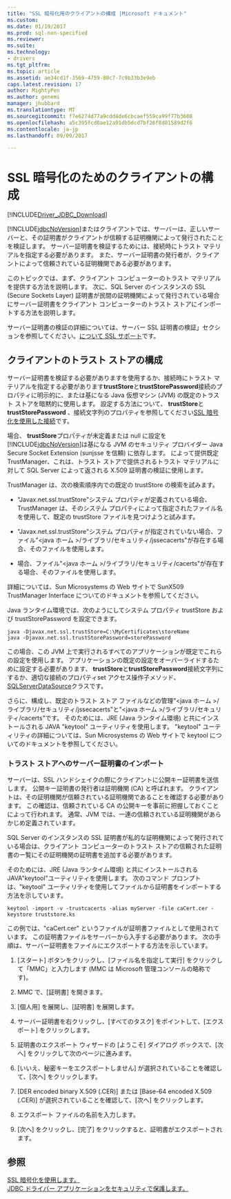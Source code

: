 ```yaml
---
title: "SSL 暗号化用のクライアントの構成 |Microsoft ドキュメント"
ms.custom: 
ms.date: 01/19/2017
ms.prod: sql-non-specified
ms.reviewer: 
ms.suite: 
ms.technology:
- drivers
ms.tgt_pltfrm: 
ms.topic: article
ms.assetid: ae34cd1f-3569-4759-80c7-7c9b33b3e9eb
caps.latest.revision: 17
author: MightyPen
ms.author: genemi
manager: jhubbard
ms.translationtype: MT
ms.sourcegitcommit: f7e6274d77a9cdd4de6cbcaef559ca99f77b3608
ms.openlocfilehash: a5c395fcd8ae12a91db5dcd7bf26f8d81589d2f6
ms.contentlocale: ja-jp
ms.lasthandoff: 09/09/2017

---
```

# <a name="configuring-the-client-for-ssl-encryption"></a>SSL 暗号化のためのクライアントの構成
[!INCLUDE[Driver_JDBC_Download](../../includes/driver_jdbc_download.md)]

  [!INCLUDE[jdbcNoVersion](../../includes/jdbcnoversion_md.md)]またはクライアントでは、サーバーは、正しいサーバーと、その証明書がクライアントが信頼する証明機関によって発行されたことを検証します。 サーバー証明書を検証するためには、接続時にトラスト マテリアルを指定する必要があります。 また、サーバー証明書の発行者が、クライアントによって信頼されている証明機関である必要があります。  
  
 このトピックでは、まず、クライアント コンピューターのトラスト マテリアルを提供する方法を説明します。 次に、SQL Server のインスタンスの SSL (Secure Sockets Layer) 証明書が民間の証明機関によって発行されている場合にサーバー証明書をクライアント コンピューターのトラスト ストアにインポートする方法を説明します。  
  
 サーバー証明書の検証の詳細については、サーバー SSL 証明書の検証」セクションを参照してください。[について SSL サポート](../../connect/jdbc/understanding-ssl-support.md)です。  
  
## <a name="configuring-the-client-trust-store"></a>クライアントのトラスト ストアの構成  
 サーバー証明書を検証する必要がありますを使用するか、接続時にトラスト マテリアルを指定する必要があります**trustStore**と**trustStorePassword**接続のプロパティに明示的に、または基になる Java 仮想マシン (JVM) の既定のトラスト ストアを暗黙的に使用します。 設定する方法について、 **trustStore**と**trustStorePassword** 、接続文字列のプロパティを参照してください[SSL 暗号化を使用した接続](../../connect/jdbc/connecting-with-ssl-encryption.md)です。  
  
 場合、 **trustStore**プロパティが未定義または null に設定を[!INCLUDE[jdbcNoVersion](../../includes/jdbcnoversion_md.md)]は基になる JVM のセキュリティ プロバイダー Java Secure Socket Extension (sunjsse を信頼) に依存します。 によって提供既定 TrustManager、これは、トラスト ストアで提供されるトラスト マテリアルに対して SQL Server によって返される X.509 証明書の検証に使用します。  
  
 TrustManager は、次の検索順序内での既定の trustStore の検索を試みます。  
  
-   "Javax.net.ssl.trustStore"システム プロパティが定義されている場合、TrustManager は、そのシステム プロパティによって指定されたファイル名を使用して、既定の trustStore ファイルを見つけようと試みます。  
  
-   "Javax.net.ssl.trustStore"システム プロパティが指定されていない場合、ファイル"\<java ホーム >/ライブラリ/セキュリティ/jssecacerts"が存在する場合、そのファイルを使用します。  
  
-   場合、ファイル"\<java ホーム >/ライブラリ/セキュリティ/cacerts"が存在する場合、そのファイルを使用します。  
  
 詳細については、Sun Microsystems の Web サイトで SunX509 TrustManager Interface についてのドキュメントを参照してください。  
  
 Java ランタイム環境では、次のようにしてシステム プロパティ trustStore および trustStorePassword を設定できます。  
  
```  
java -Djavax.net.ssl.trustStore=C:\MyCertificates\storeName  
java -Djavax.net.ssl.trustStorePassword=storePassword  
```  
  
 この場合、この JVM 上で実行されるすべてのアプリケーションが既定でこれらの設定を使用します。 アプリケーションの既定の設定をオーバーライドするために設定する必要があります、 **trustStore**と**trustStorePassword**接続文字列にするか、適切な接続のプロパティset アクセス操作子メソッド、 [SQLServerDataSource](../../connect/jdbc/reference/sqlserverdatasource-class.md)クラスです。  
  
 さらに、構成し、既定のトラスト ストア ファイルなどの管理"\<java ホーム >/ライブラリ/セキュリティ/jssecacerts"と"\<java ホーム >/ライブラリ/セキュリティ/cacerts"です。 そのためには、JRE (Java ランタイム環境) と共にインストールされる JAVA "keytool" ユーティリティを使用します。 "keytool" ユーティリティの詳細については、Sun Microsystems の Web サイトで keytool についてのドキュメントを参照してください。  
  
### <a name="importing-the-server-certificate-to-trust-store"></a>トラスト ストアへのサーバー証明書のインポート  
 サーバーは、SSL ハンドシェイクの際にクライアントに公開キー証明書を送信します。 公開キー証明書の発行者は証明機関 (CA) と呼ばれます。 クライアントは、その証明機関が信頼されている証明機関であることを確認する必要があります。 この確認は、信頼されている CA の公開キーを事前に把握しておくことによって行われます。 通常、JVM では、一連の信頼されている証明機関があらかじめ定義されています。  
  
 SQL Server のインスタンスの SSL 証明書が私的な証明機関によって発行されている場合は、クライアント コンピューターのトラスト ストアの信頼された証明書の一覧にその証明機関の証明書を追加する必要があります。  
  
 そのためには、JRE (Java ランタイム環境) と共にインストールされる JAVA"keytool"ユーティリティを使用します。 次のコマンド プロンプトは、"keytool" ユーティリティを使用してファイルから証明書をインポートする方法を示しています。  
  
```  
keytool -import -v -trustcacerts -alias myServer -file caCert.cer -keystore truststore.ks  
```  
  
 この例では、"caCert.cer" というファイルが証明書ファイルとして使用されています。 この証明書ファイルをサーバーから入手する必要があります。 次の手順は、サーバー証明書をファイルにエクスポートする方法を示しています。  
  
1.  [スタート] ボタンをクリックし、[ファイル名を指定して実行] をクリックして「MMC」と入力します  (MMC は Microsoft 管理コンソールの略称です)。  
  
2.  MMC で、[証明書] を開きます。  
  
3.  [個人用] を展開し、[証明書] を展開します。  
  
4.  サーバー証明書を右クリックし、[すべてのタスク] をポイントして、[エクスポート] をクリックします。  
  
5.  証明書のエクスポート ウィザードの [ようこそ] ダイアログ ボックスで、[次へ] をクリックして次のページに進みます。  
  
6.  [いいえ、秘密キーをエクスポートしません] が選択されていることを確認して、[次へ] をクリックします。  
  
7.  [DER encoded binary X.509 (.CER)] または [Base-64 encoded X.509 (.CER)] が選択されていることを確認して、[次へ] をクリックします。  
  
8.  エクスポート ファイルの名前を入力します。  
  
9. [次へ] をクリックし、[完了] をクリックすると、証明書がエクスポートされます。  
  
## <a name="see-also"></a>参照  
 [SSL 暗号化を使用します。](../../connect/jdbc/using-ssl-encryption.md)   
 [JDBC ドライバー アプリケーションをセキュリティで保護します。](../../connect/jdbc/securing-jdbc-driver-applications.md)  
  
  
